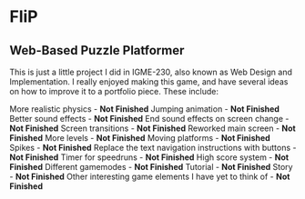 # FliP
Web-Based Puzzle Platformer
------------------------------------
This is just a little project I did in IGME-230, also known as Web Design and Implementation. I really enjoyed making this game, and have several ideas on how to improve it to a portfolio piece. These include:

More realistic physics - **Not Finished**
Jumping animation - **Not Finished**
Better sound effects - **Not Finished**
End sound effects on screen change - **Not Finished**
Screen transitions - **Not Finished**
Reworked main screen - **Not Finished**
More levels - **Not Finished**
Moving platforms - **Not Finished**
Spikes - **Not Finished**
Replace the text navigation instructions with buttons - **Not Finished**
Timer for speedruns - **Not Finished**
High score system - **Not Finished**
Different gamemodes - **Not Finished**
Tutorial - **Not Finished**
Story - **Not Finished**
Other interesting game elements I have yet to think of - **Not Finished**
